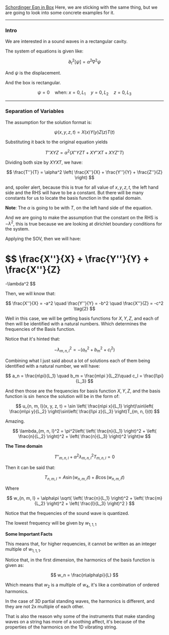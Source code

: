[Schordinger Eqn in Box](Schordinger%20Eqn%20in%20Box.md) 
Here, we are sticking with the same thing, but we are going to look into some concrete examples for it. 


---
### **Intro**

We are interested in a sound waves in a rectangular cavity. 

The system of equations is given like: 

$$
\partial_t^2[\psi] = 
\alpha^2\nabla^2\psi
$$

And $\psi$ is the displacement. 

And the box is rectangular. 

$$
\psi = 0 \quad \text{when: } x = 0, L_1\quad y = 0, L_2\quad z = 0, L_3 
$$


---
### **Separation of Variables**

The assumption for the solution format is: 

$$
\psi(x, y, z, t) = X(x)Y(y)Z(z)T(t) 
\tag{1}
$$

Substituting it back to the original equation yields

$$
T''XYZ = \alpha^2(X''YZT + XY''XT + XYZ''T)
$$

Dividing both size by $XYXT$, we have: 

$$
\frac{T''}{T} = \alpha^2 \left(
        \frac{X''}{X}
        + 
        \frac{Y''}{Y}
        + 
        \frac{Z''}{Z}
\right)
$$

and, spoiler alert, because this is true for all value of $x, y, z, t$, the left hand side and the RHS will have to be a constant. But there will be many constants for us to locate the basis function in the spatial domain. 

**Note**: The $\alpha$ is going to be with $T$, on the left hand side of the equation. 

And we are going to make the assumption that the constant on the RHS is $-\lambda^2$, this is true because we are looking at dirichlet boundary conditions for the system. 

Applying the SOV, then we will have: 

$$
\frac{X''}{X}
+ 
\frac{Y''}{Y}
+ 
\frac{X''}{Z}
= 
-\lambda^2
$$


Then, we will know that: 

$$
\frac{X''}{X} = -a^2
\quad 
\frac{Y''}{Y} = -b^2
\quad 
\frac{X''}{Z} = -c^2
\tag{2}
$$


Well in this case, we will be getting basis functions for $X, Y, Z$, and each of then will be identified with a natural numbers. Which determines the frequencies of the Basis function. 

Notice that it's hinted that: 

$$
-\lambda^2_{m, n, l} = -(a^2_n  + b^2_m  + c^2_l)
$$

Combining what I just said about a lot of solutions each of them being identified with a natural number, we will have: 

$$
a_n = \frac{n\pi}{L_1} \quad b_m = \frac{m\pi }{L_2}\quad c_l = \frac{l\pi}{L_3}
$$


And then those are the frequencies for basis function $X, Y, Z$, and the basis function is $\sin$ hence the solution will be in the form of: 

$$
u_{n, m, l}(x, y, z, t) = \sin \left(
    \frac{n\pi x}{L_1}
\right)\sin\left(
    \frac{m\pi y}{L_2}
\right)\sin\left(
    \frac{l\pi z}{L_3}
\right)T_{m, n, l}(t)
$$

Amazing. 

$$
\lambda_{m, n, l}^2 = \pi^2\left(
    \left(
        \frac{n}{L_1}
    \right)^2
    + 
    \left(
        \frac{n}{L_2}
    \right)^2
    + 
    \left(
        \frac{n}{L_3}
    \right)^2
\right)w
$$


**The Time domain**

$$
T''_{m, n, l} + \alpha^2\lambda_{m, n, l}^2T_{m, n, l} = 0
$$

Then it can be said that: 

$$
T_{n, m, l} = A\sin(w_{n, m, l}t) + B\cos(w_{n, m, l}t)
$$

Where

$$
w_{n, m, l} = \alpha\pi \sqrt{ 
    \left(
        \frac{n}{L_1}
    \right)^2
    +
    \left(
        \frac{m}{L_2}
    \right)^2
    + 
    \left(
        \frac{l}{L_3}
    \right)^2
}
$$

Notice that the frequencies of the sound wave is quantized. 

The lowest frequency will be given by $w_{1, 1, 1}$ 

**Some Important Facts**

This means that, for higher requencies, it cannot be written as an integer multiple of $w_{1, 1, 1}$. 

Notice that, in the first dimension, the harmonics of the basis function is given as: 

$$
w_n = \frac{n\alpha\pi}{L}
$$

Which means that $w_2$ is a multiple of $w_4$, it's like a combination of ordered harmonics. 

In the case of 3D partial standing waves, the harmonics is different, and they are not 2x multiple of each other. 

That is also the reason why some of the instruments that make standing waves on a string has more of a soothing affect, it's because of the properties of the harmonics on the 1D vibrating string.   